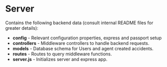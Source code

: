 # Server
Contains the following backend data (consult internal README files for greater details):
* **config** - Relevant configuration properties, express and passport setup
* **controllers** - Middleware controllers to handle backend requests.
* **models** - Database schema for Users and agent created accidents.
* **routes** - Routes to query middleware functions.
* **server.js** - Initializes server and express app.